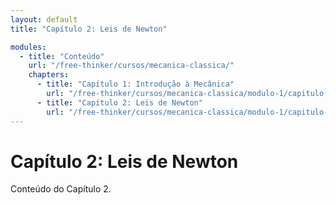 ```yaml
---
layout: default
title: "Capítulo 2: Leis de Newton"

modules:
  - title: "Conteúdo"
    url: "/free-thinker/cursos/mecanica-classica/"
    chapters:
      - title: "Capítulo 1: Introdução à Mecânica"
        url: "/free-thinker/cursos/mecanica-classica/modulo-1/capitulo-1/"
      - title: "Capítulo 2: Leis de Newton"
        url: "/free-thinker/cursos/mecanica-classica/modulo-1/capitulo-2/"
---
```


# Capítulo 2: Leis de Newton

Conteúdo do Capítulo 2.
